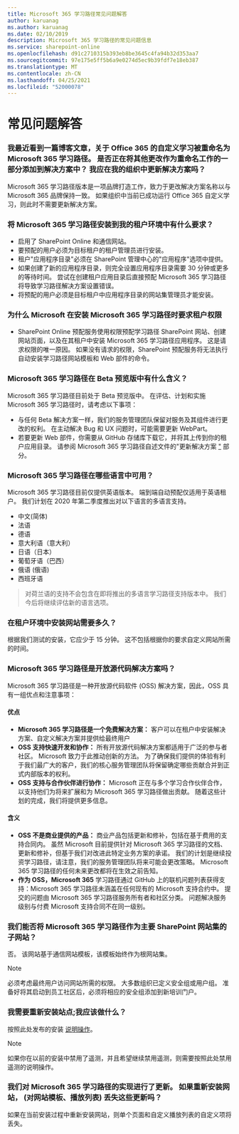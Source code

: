 ```yaml
---
title: Microsoft 365 学习路径常见问题解答
author: karuanag
ms.author: karuanag
ms.date: 02/10/2019
description: Microsoft 365 学习路径的常见问题信息
ms.service: sharepoint-online
ms.openlocfilehash: d91c2710315b393eb8be3645c4fa94b32d353aa7
ms.sourcegitcommit: 97e175e5ff5b6a9e0274d5ec9b39fdf7e18eb387
ms.translationtype: MT
ms.contentlocale: zh-CN
ms.lasthandoff: 04/25/2021
ms.locfileid: "52000078"
---
```

# <a name="frequently-asked-questions"></a>常见问题解答

### <a name="i-recently-saw-a-blog-post-that-custom-learning-for-office-365-is-being-renamed-to-microsoft-365-learning-pathways-are-there-other-changes-being-added-to-the-solution-as-part-of-the-renaming-effort-should-i-update-the-solution-in-my-organization"></a>我最近看到一篇博客文章，关于 Office 365 的自定义学习被重命名为 Microsoft 365 学习路径。 是否正在将其他更改作为重命名工作的一部分添加到解决方案中？ 我应在我的组织中更新解决方案吗？

Microsoft 365 学习路径版本是一项品牌打造工作，致力于更改解决方案名称以与 Microsoft 365 品牌保持一致。 如果组织中当前已成功运行 Office 365 自定义学习，则此时不需要更新解决方案。  

### <a name="what-are-the-requirements-for-installing-microsoft-365-learning-pathways-into-my-tenant-environment"></a>将 Microsoft 365 学习路径安装到我的租户环境中有什么要求？

- 启用了 SharePoint Online 和通信网站。
- 要预配的用户必须为目标租户的租户管理员进行安装。
- 租户"应用程序目录"必须在 SharePoint 管理中心的"应用程序"选项中提供。
- 如果创建了新的应用程序目录，则完全设置应用程序目录需要 30 分钟或更多的等待时间。 尝试在创建租户应用目录后直接预配 Microsoft 365 学习路径将导致学习路径解决方案设置错误。 
- 将预配的用户必须是目标租户中应用程序目录的网站集管理员才能安装。

### <a name="why-is-microsoft-asking-for-tenant-permissions-when-installing-microsoft-365-learning-pathways"></a>为什么 Microsoft 在安装 Microsoft 365 学习路径时要求租户权限 

- SharePoint Online 预配服务使用权限预配学习路径 SharePoint 网站、创建网站页面，以及在其租户中安装 Microsoft 365 学习路径应用程序。 这是请求权限的唯一原因。 如果没有请求的权限，SharePoint 预配服务将无法执行自动安装学习路径网站模板和 Web 部件的命令。 

### <a name="what-are-the-implications-of-microsoft-365-learning-pathways-being-in-a-beta-preview"></a>Microsoft 365 学习路径在 Beta 预览版中有什么含义？ 

Microsoft 365 学习路径目前处于 Beta 预览版中。 在评估、计划和实施 Microsoft 365 学习路径时，请考虑以下事项：

- 与任何 Beta 解决方案一样，我们的服务管理团队保留对服务及其组件进行更改的权利。 在主动解决 Bug 和 UX 问题时，可能需要更新 WebPart。
- 若要更新 Web 部件，你需要从 GitHub 存储库下载它，并将其上传到你的租户应用目录。 请参阅 Microsoft 365 学习路径自述文件的"更新解决方案 ["](https://github.com/pnp/custom-learning-office-365/blob/master/README.md) 部分。 

### <a name="what-languages-is-microsoft-365-learning-pathways-available-in"></a>Microsoft 365 学习路径在哪些语言中可用？

Microsoft 365 学习路径目前仅提供英语版本。 端到端自动预配仅适用于英语租户。 我们计划在 2020 年第二季度推出对以下语言的多语言支持。 

- 中文(简体) 
- 法语  
- 德语 
- 意大利语（意大利） 
- 日语（日本）  
- 葡萄牙语（巴西） 
- 俄语 (俄语)   
- 西班牙语 

> 对荷兰语的支持不会包含在即将推出的多语言学习路径支持版本中。 我们今后将继续评估新的语言选项。

### <a name="how-long-will-it-take-to-install-the-site-in-our-tenant-environment"></a>在租户环境中安装网站需要多久？

根据我们测试的安装，它应少于 15 分钟。 这不包括根据你的要求自定义网站所需的时间。

### <a name="is-microsoft-365-learning-pathways-an-open-source-solution-and-what-are-the-implications"></a>Microsoft 365 学习路径是开放源代码解决方案吗？

Microsoft 365 学习路径是一种开放源代码软件 (OSS) 解决方案，因此，OSS 具有一组优点和注意事项：

#### <a name="benefits"></a>优点 
- **Microsoft 365 学习路径是一个免费解决方案：** 客户可以在租户中安装解决方案、自定义解决方案并提供给最终用户
- **OSS 支持快速开发和协作：**  所有开放源代码解决方案都适用于广泛的参与者社区。  Microsoft 致力于此推动创新的方法。  为了确保我们提供的体验有利于我们最广大的客户，我们的核心服务管理团队将保留确定哪些贡献合并到正式内部版本的权利。  
- **OSS 支持与合作伙伴进行协作：** Microsoft 正在与多个学习合作伙伴合作，以支持他们为将来扩展和为 Microsoft 365 学习路径做出贡献。 随着这些计划的完成，我们将提供更多信息。 
    
#### <a name="implications"></a>含义
- **OSS 不是商业提供的产品：** 商业产品包括更新和修补，包括在基于费用的支持合同内。 虽然 Microsoft 目前提供针对 Microsoft 365 学习路径的文档、更新和修补，但基于我们对改进此特定业务方案的承诺。 我们的计划是继续投资学习路径，请注意，我们的服务管理团队将来可能会更改策略。 Microsoft 365 学习路径的任何未来更改都将在生效之前告知。 
- **作为 OSS，Microsoft 365** 学习路径通过 GitHub 上的联机问题列表获得支持：Microsoft 365 学习路径未涵盖在任何现有的 Microsoft 支持合约中。 提交的问题由 Microsoft 365 学习路径服务所有者和社区分类。 问题解决服务级别与付费 Microsoft 支持合同不在同一级别。  

### <a name="can-we-make-the-microsoft-365-learning-pathways-a-subsite-of-our-primary-sharepoint-site-collection"></a>我们能否将 Microsoft 365 学习路径作为主要 SharePoint 网站集的子网站？

否。 该网站基于通信网站模板，该模板始终作为根网站集。

> [!NOTE]
> 必须考虑最终用户访问网站所需的权限。 大多数组织已定义安全组或用户组。 准备好将其启动到员工社区后，必须将相应的安全组添加到新培训门户。

### <a name="i-need-to-reinstall-the-site-what-should-i-do"></a>我需要重新安装站点;我应该做什么？

按照此处发布的安装 [说明操作](custom_provision.md)。

> [!NOTE]
> 如果你在以前的安装中禁用了遥测，并且希望继续禁用遥测，则需要按照此处禁用遥测的说明操作。

### <a name="we-made-updates-to-our-implementation-of-microsoft-365-learning-pathways-will-we-lose-these-updates-made-to-site-template-playlists-if-we-reinstall-the-site"></a>我们对 Microsoft 365 学习路径的实现进行了更新。 如果重新安装网站， (对网站模板、播放列表) 丢失这些更新吗？

如果在当前安装过程中重新安装网站，则单个页面和自定义播放列表的自定义项将丢失。  
